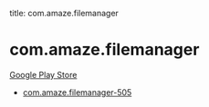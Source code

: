 title: com.amaze.filemanager
# com.amaze.filemanager


[Google Play Store](https://play.google.com/store/apps/details?id=com.amaze.filemanager)


* [com.amaze.filemanager-505](./com.amaze.filemanager-505/)
